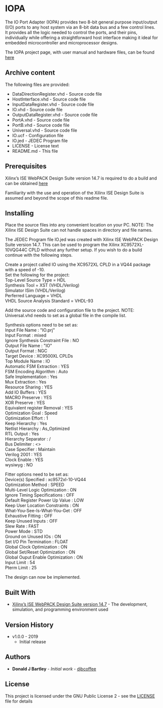 # IOPA
The IO Port Adapter (IOPA) provides two 8-bit general purpose input/output (I/O) ports to any host system via an 8-bit data bus and a few control lines. It provides all the logic needed to control the ports, and their pins, individually while offering a straightforward host interface making it ideal for embedded microcontroller and microprocessor designs.

The IOPA project page, with user manual and hardware files, can be found [here](https://sites.google.com/view/m-chips/iopa)

## Archive content

The following files are provided:
* DataDirectionRegister.vhd - Source code file
* HostInterface.vhd - Source code file
* InputDataRegister.vhd - Source code file
* IO.vhd - Source code file
* OutputDataRegister.vhd - Source code file
* PortA.vhd - Source code file
* PortB.vhd - Source code file
* Universal.vhd - Source code file
* IO.ucf - Configuration file
* IO.jed - JEDEC Program file
* LICENSE - License text
* README.md - This file

## Prerequisites

Xilinx’s ISE WebPACK Design Suite version 14.7 is required to do a build and can be obtained [here](https://www.xilinx.com/support/download/index.html/content/xilinx/en/downloadNav/vivado-design-tools/archive-ise.html)

Familiarity with the use and operation of the Xilinx ISE Design Suite is assumed and beyond the scope of this readme file.

## Installing

Place the source files into any convenient location on your PC.  NOTE:  The Xilinx ISE Design Suite can not handle spaces in directory and file names.

The JEDEC Program file IO.jed was created with Xilinx ISE WebPACK Design Suite version 14.7.  This can be used to program the Xilinx XC9572XL-10VQG44C CPLD without any further setup.  If you wish to do a build continue with the following steps.

Create a project called IO using the XC9572XL CPLD in a VQ44 package with a speed of -10.\
Set the following for the project:\
Top-Level Source Type = HDL\
Synthesis Tool = XST (VHDL/Verilog)\
Simulator ISim (VHDL/Verilog)\
Perferred Language = VHDL\
VHDL Source Analysis Standard = VHDL-93

Add the source code and configuration file to the project.  NOTE:  Universal.vhd needs to set as a global file in the compile list.

Synthesis options need to be set as:  
Input File Name                    : "IO.prj"\
Input Format                       : mixed\
Ignore Synthesis Constraint File   : NO\
Output File Name                   : "IO"\
Output Format                      : NGC\
Target Device                      : XC9500XL CPLDs\
Top Module Name                    : IO\
Automatic FSM Extraction           : YES\
FSM Encoding Algorithm             : Auto\
Safe Implementation                : Yes\
Mux Extraction                     : Yes\
Resource Sharing                   : YES\
Add IO Buffers                     : YES\
MACRO Preserve                     : YES\
XOR Preserve                       : YES\
Equivalent register Removal        : YES\
Optimization Goal                  : Speed\
Optimization Effort                : 1\
Keep Hierarchy                     : Yes\
Netlist Hierarchy                  : As_Optimized\
RTL Output                         : Yes\
Hierarchy Separator                : /\
Bus Delimiter                      : <>\
Case Specifier                     : Maintain\
Verilog 2001                       : YES\
Clock Enable                       : YES\
wysiwyg                            : NO

Fitter options need to be set as:\
Device(s) Specified                         : xc9572xl-10-VQ44\
Optimization Method                         : SPEED\
Multi-Level Logic Optimization              : ON\
Ignore Timing Specifications                : OFF\
Default Register Power Up Value             : LOW\
Keep User Location Constraints              : ON\
What-You-See-Is-What-You-Get                : OFF\
Exhaustive Fitting                          : OFF\
Keep Unused Inputs                          : OFF\
Slew Rate                                   : FAST\
Power Mode                                  : STD\
Ground on Unused IOs                        : ON\
Set I/O Pin Termination                     : FLOAT\
Global Clock Optimization                   : ON\
Global Set/Reset Optimization               : ON\
Global Ouput Enable Optimization            : ON\
Input Limit                                 : 54\
Pterm Limit                                 : 25

The design can now be implemented.

## Built With

* [Xilinx’s ISE WebPACK Design Suite version 14.7](https://www.xilinx.com/support/download/index.html/content/xilinx/en/downloadNav/vivado-design-tools/archive-ise.html) - The development, simulation, and programming environment used

## Version History

* v1.0.0 - 2019 
	- Initial release

## Authors

* **Donald J Bartley** - *Initial work* - [djbcoffee](https://github.com/djbcoffee)

## License

This project is licensed under the GNU Public License 2 - see the [LICENSE](LICENSE) file for details
